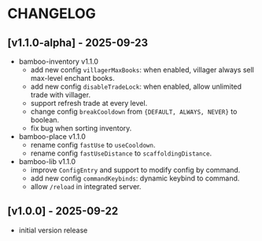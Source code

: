 # CHANGELOG

## [v1.1.0-alpha] - 2025-09-23

- bamboo-inventory v1.1.0
  - add new config `villagerMaxBooks`: when enabled, villager always sell max-level enchant books.
  - add new config `disableTradeLock`: when enabled, allow unlimited trade with villager.
  - support refresh trade at every level.
  - change config `breakCooldown` from `{DEFAULT, ALWAYS, NEVER}` to boolean.
  - fix bug when sorting inventory.
- bamboo-place v1.1.0
  - rename config `fastUse` to `useCooldown`.
  - rename config `fastUseDistance` to `scaffoldingDistance`.
- bamboo-lib v1.1.0
  - improve `ConfigEntry` and support to modify config by command.
  - add new config `commandKeybinds`: dynamic keybind to command.
  - allow `/reload` in integrated server.

## [v1.0.0] - 2025-09-22

- initial version release
